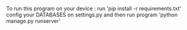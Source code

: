 To run this program on your device : 
run 'pip install -r requirements.txt'
config your DATABASES on settings.py
and then run program 'python manage.py runserver'
